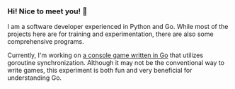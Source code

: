 ### Hi! Nice to meet you! 👋

I am a software developer experienced in Python and Go. While most of the projects here are for training and experimentation, there are also some comprehensive programs.

Currently, I'm working on [a console game written in Go](https://github.com/AndreyAD1/spaceship) that utilizes goroutine synchronization. Although it may not be the conventional way to write games, this experiment is both fun and very beneficial for understanding Go.
